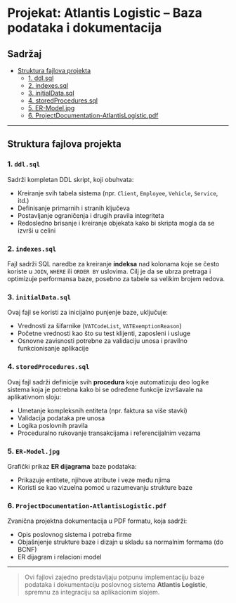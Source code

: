 # Projekat: Atlantis Logistic – Baza podataka i dokumentacija

## Sadržaj
- [Struktura fajlova projekta](#struktura-fajlova-projekta)
  - [1. ddl.sql](#1-ddlsql)
  - [2. indexes.sql](#2-indexessql)
  - [3. initialData.sql](#3-initialdatasql)
  - [4. storedProcedures.sql](#4-storedproceduressql)
  - [5. ER-Model.jpg](#5-er-modeljpg)
  - [6. ProjectDocumentation-AtlantisLogistic.pdf](#6-projectdocumentation-atlantislogisticpdf)

---

## Struktura fajlova projekta

### 1. `ddl.sql`
Sadrži kompletan DDL skript, koji obuhvata:
- Kreiranje svih tabela sistema (npr. `Client`, `Employee`, `Vehicle`, `Service`, itd.)
- Definisanje primarnih i stranih ključeva
- Postavljanje ograničenja i drugih pravila integriteta
- Redosledno brisanje i kreiranje objekata kako bi skripta mogla da se izvrši u celini

### 2. `indexes.sql`
Fajl sadrži SQL naredbe za kreiranje **indeksa** nad kolonama koje se često koriste u `JOIN`, `WHERE` ili `ORDER BY` uslovima.
Cilj je da se ubrza pretraga i optimizuje performansa baze, posebno za tabele sa velikim brojem redova.

### 3. `initialData.sql`
Ovaj fajl se koristi za inicijalno punjenje baze, uključuje:
- Vrednosti za šifarnike (`VATCodeList`, `VATExemptionReason`)
- Početne vrednosti kao što su test klijenti, zaposleni i usluge
- Osnovne zavisnosti potrebne za validaciju unosa i pravilno funkcionisanje aplikacije

### 4. `storedProcedures.sql`
Ovaj fajl sadrži definicije svih **procedura** koje automatizuju deo logike sistema koja je potrebna kako bi se određene funkcije izvršavale na aplikativnom sloju:
- Umetanje kompleksnih entiteta (npr. faktura sa više stavki)
- Validacija podataka pre unosa
- Logika poslovnih pravila
- Proceduralno rukovanje transakcijama i referencijalnim vezama

### 5. `ER-Model.jpg`
Grafički prikaz **ER dijagrama** baze podataka:
- Prikazuje entitete, njihove atribute i veze među njima
- Koristi se kao vizuelna pomoć u razumevanju strukture baze

### 6. `ProjectDocumentation-AtlantisLogistic.pdf`
Zvanična projektna dokumentacija u PDF formatu, koja sadrži:
- Opis poslovnog sistema i potreba firme
- Objašnjenje strukture baze i dizajn u skladu sa normalnim formama (do BCNF)
- ER dijagram i relacioni model

---

> Ovi fajlovi zajedno predstavljaju potpunu implementaciju baze podataka i dokumentaciju poslovnog sistema **Atlantis Logistic**, spremnu za integraciju sa aplikacionim slojem.
